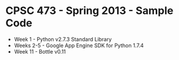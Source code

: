 CPSC 473 - Spring 2013 - Sample Code
====================================

* Week 1    - Python v2.7.3 Standard Library
* Weeks 2-5 - Google App Engine SDK for Python 1.7.4
* Week 11   - Bottle v0.11

